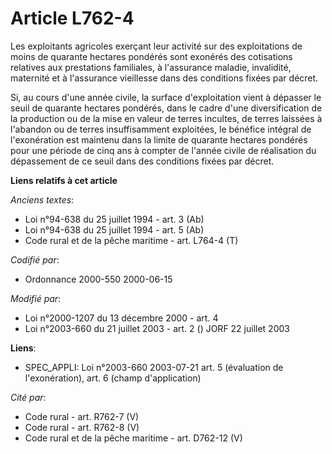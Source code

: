 # Article L762-4

Les exploitants agricoles exerçant leur activité sur des exploitations de moins de quarante hectares pondérés sont exonérés
des cotisations relatives aux prestations familiales, à l'assurance maladie, invalidité, maternité et à l'assurance
vieillesse dans des conditions fixées par décret.

Si, au cours d'une année civile, la surface d'exploitation vient à dépasser le seuil de quarante hectares pondérés, dans le
cadre d'une diversification de la production ou de la mise en valeur de terres incultes, de terres laissées à l'abandon ou de
terres insuffisamment exploitées, le bénéfice intégral de l'exonération est maintenu dans la limite de quarante hectares
pondérés pour une période de cinq ans à compter de l'année civile de réalisation du dépassement de ce seuil dans des
conditions fixées par décret.

**Liens relatifs à cet article**

_Anciens textes_:

  - Loi n°94-638 du 25 juillet 1994 - art. 3 (Ab)
  - Loi n°94-638 du 25 juillet 1994 - art. 5 (Ab)
  - Code rural et de la pêche maritime - art. L764-4 (T)

_Codifié par_:

  - Ordonnance 2000-550 2000-06-15

_Modifié par_:

  - Loi n°2000-1207 du 13 décembre 2000 - art. 4
  - Loi n°2003-660 du 21 juillet 2003 - art. 2 () JORF 22 juillet 2003

**Liens**:

  - SPEC_APPLI: Loi n°2003-660 2003-07-21 art. 5 (évaluation de l'exonération), art. 6 (champ d'application)

_Cité par_:

  - Code rural - art. R762-7 (V)
  - Code rural - art. R762-8 (V)
  - Code rural et de la pêche maritime - art. D762-12 (V)
